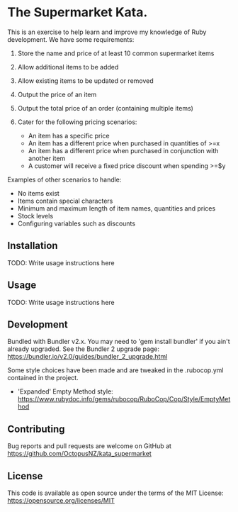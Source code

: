 # The Supermarket Kata.

This is an exercise to help learn and improve my knowledge of Ruby development.
We have some requirements:

1. Store the name and price of at least 10 common supermarket items
2. Allow additional items to be added 
3. Allow existing items to be updated or removed
4. Output the price of an item
5. Output the total price of an order (containing multiple items)
6. Cater for the following pricing scenarios:

    - An item has a specific price
	- An item has a different price when purchased in quantities of >=x
	- An item has a different price when purchased in conjunction with another item
	- A customer will receive a fixed price discount when spending >=$y

Examples of other scenarios to handle:

 - No items exist
 - Items contain special characters
 - Minimum and maximum length of item names, quantities and prices
 - Stock levels
 - Configuring variables such as discounts


## Installation

TODO: Write usage instructions here

## Usage

TODO: Write usage instructions here

## Development

Bundled with Bundler v2.x. You may need to 'gem install bundler' if you ain't already upgraded.
See the Bundler 2 upgrade page: https://bundler.io/v2.0/guides/bundler_2_upgrade.html

Some style choices have been made and are tweaked in the .rubocop.yml contained in the project.
- 'Expanded' Empty Method style: 
https://www.rubydoc.info/gems/rubocop/RuboCop/Cop/Style/EmptyMethod

## Contributing

Bug reports and pull requests are welcome on GitHub at https://github.com/OctopusNZ/kata_supermarket

## License

This code is available as open source under the terms of the MIT License:
https://opensource.org/licenses/MIT
